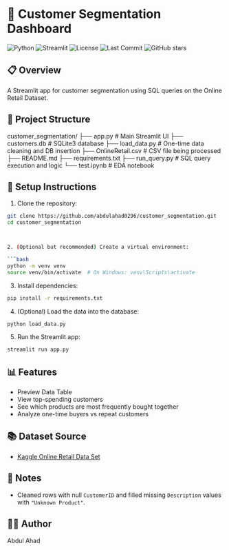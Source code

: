 # 🧠 Customer Segmentation Dashboard

![Python](https://img.shields.io/badge/python-3.8%2B-blue)
![Streamlit](https://img.shields.io/badge/streamlit-1.35.0-orange)
![License](https://img.shields.io/badge/license-MIT-green)
![Last Commit](https://img.shields.io/github/last-commit/abdulahad0296/customer_segmentation)
![GitHub stars](https://img.shields.io/github/stars/abdulahad0296/customer_segmentation?style=social)

## 📋 Overview

A Streamlit app for customer segmentation using SQL queries on the Online Retail Dataset.

## 📁 Project Structure

customer_segmentation/
├── app.py # Main Streamlit UI
├── customers.db # SQLite3 database
├── load_data.py # One-time data cleaning and DB insertion
├── OnlineRetail.csv # CSV file being processed
├── README.md 
├── requirements.txt
├── run_query.py # SQL query execution and logic
└── test.ipynb # EDA notebook 


## 🔧 Setup Instructions

1. Clone the repository:

```bash
git clone https://github.com/abdulahad0296/customer_segmentation.git
cd customer_segmentation



2. (Optional but recommended) Create a virtual environment:

```bash
python -m venv venv
source venv/bin/activate  # On Windows: venv\Scripts\activate
```

3. Install dependencies:

```bash
pip install -r requirements.txt
```

4. (Optional) Load the data into the database:

```bash
python load_data.py
```

5. Run the Streamlit app:

```bash
streamlit run app.py
```

## 📊 Features

* Preview Data Table
* View top-spending customers
* See which products are most frequently bought together
* Analyze one-time buyers vs repeat customers


## 📚 Dataset Source

* [Kaggle Online Retail Data Set](https://www.kaggle.com/datasets/vijayuv/onlineretail)
## 📌 Notes

* Cleaned rows with null `CustomerID` and filled missing `Description` values with `"Unknown Product"`.

## 🧑‍💻 Author

Abdul Ahad


